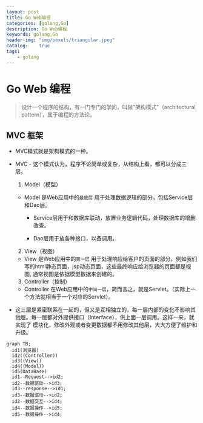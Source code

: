 ```yaml
---
layout: post
title: Go Web编程
categories: [golang,Go]
description: Go Web编程
keywords: golang,Go
header-img: "img/pexels/triangular.jpeg"
catalog:    true
tags:
    - golang
---
```


# Go Web 编程

> 设计一个程序的结构，有一门专门的学问，叫做"架构模式"（architectural pattern），属于编程的方法论。

## MVC 框架

* MVC模式就是架构模式的一种。

* MVC - 这个模式认为，程序不论简单或复杂，从结构上看，都可以分成三层。

  1. Model（模型）

    * Model 是Web应用中的`最底层` 用于处理数据逻辑的部分，包括Service层和Dao层。
    
      * Service层用于和数据库联动，放置业务逻辑代码，处理数据库的增删改查。
     
      * Dao层用于放各种接口，以备调用。

  2. View（视图）

    * View 是Web应用中的`第一层` 用于处理响应给客户的页面的部分，例如我们写的html静态页面，jsp动态页面，这些最终响应给浏览器的页面都是视图, 通常视图是依据模型数据来创建的。

  3. Controller（控制）
  
    * Controller 在Web应用中的`中间一层`，简而言之，就是Servlet。（实际上一个方法就相当于一个对应的Servlet）。

* 这三层是紧密联系在一起的，但又是互相独立的，每一层内部的变化不影响其他层。每一层都对外提供接口（Interface），供上面一层调用。这样一来，就实现了 模块化，修改外观或者变更数据都不用修改其他层，大大方便了维护和升级。

```mermaid
graph TB;
  id1(浏览器)
  id2((Controller))
  id3((View))
  id4((Model))
  id5(DataBase)
  id1--Request-->id2;
  id2--数据驱动-->id3; 
  id3--response-->id1;
  id3--数据驱动-->id2;
  id2--数据交互-->id4;
  id4--数据操作-->id5;
  id5--数据操作-->id4;
```
